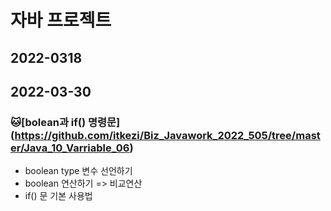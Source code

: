 # 자바 프로젝트
## 2022-0318

## 2022-03-30
### :cat:[bolean과 if() 명령문] (https://github.com/itkezi/Biz_Javawork_2022_505/tree/master/Java_10_Varriable_06)
* boolean type 변수 선언하기
* boolean 연산하기 => 비교연산
* if() 문 기본 사용법